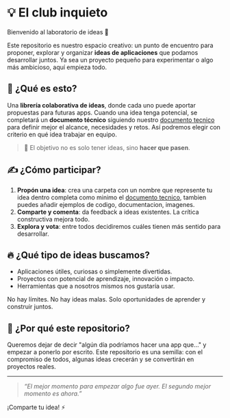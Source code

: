 # 💡 El club inquieto

Bienvenido al laboratorio de ideas 🚀

Este repositorio es nuestro espacio creativo: un punto de encuentro para proponer, explorar y organizar **ideas de aplicaciones** que podamos desarrollar juntos. Ya sea un proyecto pequeño para experimentar o algo más ambicioso, aquí empieza todo.

## 🧠 ¿Qué es esto?

Una **librería colaborativa de ideas**, donde cada uno puede aportar propuestas para futuras apps. Cuando una idea tenga potencial, se completará un **documento técnico** siguiendo nuestro [documento tecnico](./TECHNICAL_DOCUMENT_TEMPLATE.md) para definir mejor el alcance, necesidades y retos. Así podremos elegir con criterio en qué idea trabajar en equipo.

> 🎯 El objetivo no es solo tener ideas, sino **hacer que pasen**.

## ✍️ ¿Cómo participar?

1. **Propón una idea**: crea una carpeta con un nombre que represente tu idea dentro completa como minimo el [documento tecnico](./TECHNICAL_DOCUMENT_TEMPLATE.md), tambien puedes añadir ejemplos de codigo, documentacion, imagenes.
2. **Comparte y comenta**: da feedback a ideas existentes. La crítica constructiva mejora todo.
3. **Explora y vota**: entre todos decidiremos cuáles tienen más sentido para desarrollar.

## 🔥 ¿Qué tipo de ideas buscamos?

- Aplicaciones útiles, curiosas o simplemente divertidas.
- Proyectos con potencial de aprendizaje, innovación o impacto.
- Herramientas que a nosotros mismos nos gustaría usar.

No hay límites. No hay ideas malas. Solo oportunidades de aprender y construir juntos.

## 🌱 ¿Por qué este repositorio?

Queremos dejar de decir "algún día podríamos hacer una app que..." y empezar a ponerlo por escrito. Este repositorio es una semilla: con el compromiso de todos, algunas ideas crecerán y se convertirán en proyectos reales.

---

> _“El mejor momento para empezar algo fue ayer. El segundo mejor momento es ahora.”_

¡Comparte tu idea! ⚡
